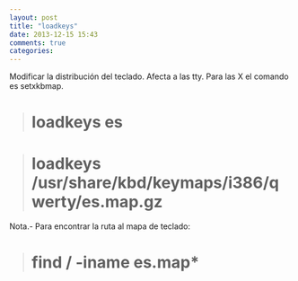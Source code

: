 ```yaml
---
layout: post
title: "loadkeys"
date: 2013-12-15 15:43
comments: true
categories: 
---
```

Modificar la distribución del teclado. Afecta a las tty. Para las X el comando es setxkbmap.

># loadkeys es

># loadkeys /usr/share/kbd/keymaps/i386/qwerty/es.map.gz

Nota.- Para encontrar la ruta al mapa de teclado:

># find / -iname es.map*


